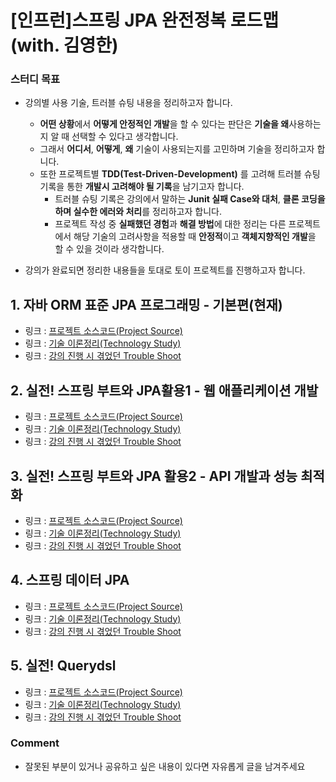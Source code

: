 # [인프런]스프링 JPA 완전정복 로드맵(with. 김영한)

### 스터디 목표
* 강의별 사용 기술, 트러블 슈팅 내용을 정리하고자 합니다.
	* **어떤 상황**에서 **어떻게 안정적인 개발**을 할 수 있다는 판단은 **기술을 왜**사용하는지 알 때 선택할 수 있다고 생각합니다.
	* 그래서 **어디서**, **어떻게**, **왜** 기술이 사용되는지를 고민하며 기술을 정리하고자 합니다.
	* 또한 프로젝트별 **TDD(Test-Driven-Development)** 를 고려해 트러블 슈팅 기록을 통한 **개발시 고려해야 될 기록**을 남기고자 합니다.
		* 트러블 슈팅 기록은 강의에서 말하는 **Junit 실패 Case와 대처**, **클론 코딩을 하며 실수한 에러와 처리**를 정리하고자 합니다. 
		* 프로젝트 작성 중 **실패했던 경험**과 **해결 방법**에 대한 정리는 다른 프로젝트에서 해당 기술의 고려사항을 적용할 때 **안정적**이고 **객체지향적인 개발**을 할 수 있을 것이라 생각합니다. 
		
* 강의가 완료되면 정리한 내용들을 토대로 토이 프로젝트를 진행하고자 합니다.

## 1. 자바 ORM 표준 JPA 프로그래밍 - 기본편(현재)
- 링크 : [프로젝트 소스코드(Project Source)](https://github.com/OiKimiO/Spring_JPA_RoadMap/tree/main/1.%20%EC%9E%90%EB%B0%94%20ORM%20%ED%91%9C%EC%A4%80%20JPA%20%ED%94%84%EB%A1%9C%EA%B7%B8%EB%9E%98%EB%B0%8D%20-%20%EA%B8%B0%EB%B3%B8%ED%8E%B8/01.%20Project%20Source)
- 링크 : [기술 이론정리(Technology Study)](https://github.com/OiKimiO/Spring_JPA_RoadMap/tree/main/1.%20%EC%9E%90%EB%B0%94%20ORM%20%ED%91%9C%EC%A4%80%20JPA%20%ED%94%84%EB%A1%9C%EA%B7%B8%EB%9E%98%EB%B0%8D%20-%20%EA%B8%B0%EB%B3%B8%ED%8E%B8/02.%20Technology%20Study)
- 링크 : [강의 진행 시 겪었던 Trouble Shoot](https://github.com/OiKimiO/Spring_JPA_RoadMap/tree/main/1.%20%EC%9E%90%EB%B0%94%20ORM%20%ED%91%9C%EC%A4%80%20JPA%20%ED%94%84%EB%A1%9C%EA%B7%B8%EB%9E%98%EB%B0%8D%20-%20%EA%B8%B0%EB%B3%B8%ED%8E%B8/03.%20Trouble%20Shooting)
## 2. 실전! 스프링 부트와 JPA활용1 - 웹 애플리케이션 개발
- 링크 : [프로젝트 소스코드(Project Source)]()
- 링크 : [기술 이론정리(Technology Study)]()
- 링크 : [강의 진행 시 겪었던 Trouble Shoot]()
## 3. 실전! 스프링 부트와 JPA 활용2 - API 개발과 성능 최적화
- 링크 : [프로젝트 소스코드(Project Source)]()
- 링크 : [기술 이론정리(Technology Study)]()
- 링크 : [강의 진행 시 겪었던 Trouble Shoot]()
## 4. 스프링 데이터 JPA
- 링크 : [프로젝트 소스코드(Project Source)]()
- 링크 : [기술 이론정리(Technology Study)]()
- 링크 : [강의 진행 시 겪었던 Trouble Shoot]()
## 5. 실전! Querydsl
- 링크 : [프로젝트 소스코드(Project Source)]()
- 링크 : [기술 이론정리(Technology Study)]()
- 링크 : [강의 진행 시 겪었던 Trouble Shoot]()


### Comment 
- 잘못된 부분이 있거나 공유하고 싶은 내용이 있다면 자유롭게 글을 남겨주세요
